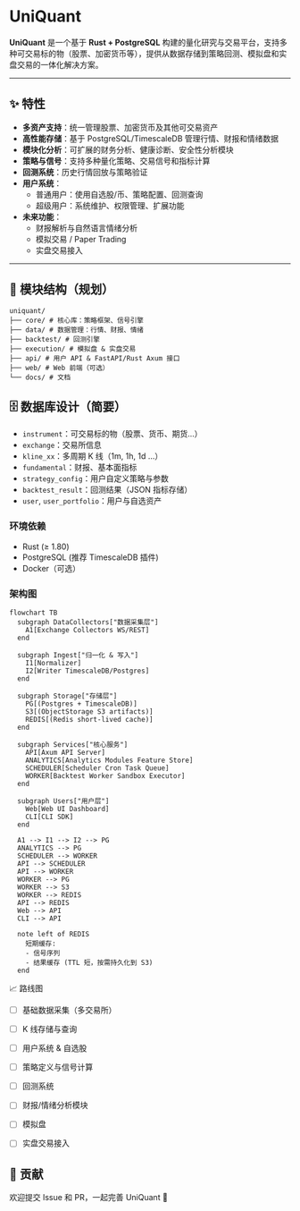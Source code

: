 # UniQuant

**UniQuant** 是一个基于 **Rust + PostgreSQL** 构建的量化研究与交易平台，支持多种可交易标的物（股票、加密货币等），提供从数据存储到策略回测、模拟盘和实盘交易的一体化解决方案。

---

## ✨ 特性

- **多资产支持**：统一管理股票、加密货币及其他可交易资产  
- **高性能存储**：基于 PostgreSQL/TimescaleDB 管理行情、财报和情绪数据  
- **模块化分析**：可扩展的财务分析、健康诊断、安全性分析模块  
- **策略与信号**：支持多种量化策略、交易信号和指标计算  
- **回测系统**：历史行情回放与策略验证  
- **用户系统**：
  - 普通用户：使用自选股/币、策略配置、回测查询  
  - 超级用户：系统维护、权限管理、扩展功能  
- **未来功能**：
  - 财报解析与自然语言情绪分析
  - 模拟交易 / Paper Trading  
  - 实盘交易接入  
---

## 📂 模块结构（规划）
```
uniquant/
├── core/ # 核心库：策略框架、信号引擎
├── data/ # 数据管理：行情、财报、情绪
├── backtest/ # 回测引擎
├── execution/ # 模拟盘 & 实盘交易
├── api/ # 用户 API & FastAPI/Rust Axum 接口
├── web/ # Web 前端（可选）
└── docs/ # 文档
```


## 🗄️ 数据库设计（简要）
- `instrument`：可交易标的物（股票、货币、期货...）  
- `exchange`：交易所信息  
- `kline_xx`：多周期 K 线（1m, 1h, 1d ...）  
- `fundamental`：财报、基本面指标  
- `strategy_config`：用户自定义策略与参数  
- `backtest_result`：回测结果（JSON 指标存储）  
- `user`, `user_portfolio`：用户与自选资产  

### 环境依赖
- Rust (≥ 1.80)
- PostgreSQL (推荐 TimescaleDB 插件)
- Docker（可选）

### 架构图
```mermaid
flowchart TB
  subgraph DataCollectors["数据采集层"]
    A1[Exchange Collectors WS/REST]
  end

  subgraph Ingest["归一化 & 写入"]
    I1[Normalizer]
    I2[Writer TimescaleDB/Postgres]
  end

  subgraph Storage["存储层"]
    PG[(Postgres + TimescaleDB)]
    S3[(ObjectStorage S3 artifacts)]
    REDIS[(Redis short-lived cache)]
  end

  subgraph Services["核心服务"]
    API[Axum API Server]
    ANALYTICS[Analytics Modules Feature Store]
    SCHEDULER[Scheduler Cron Task Queue]
    WORKER[Backtest Worker Sandbox Executor]
  end

  subgraph Users["用户层"]
    Web[Web UI Dashboard]
    CLI[CLI SDK]
  end

  A1 --> I1 --> I2 --> PG
  ANALYTICS --> PG
  SCHEDULER --> WORKER
  API --> SCHEDULER
  API --> WORKER
  WORKER --> PG
  WORKER --> S3
  WORKER --> REDIS
  API --> REDIS
  Web --> API
  CLI --> API

  note left of REDIS
    短期缓存:
    - 信号序列
    - 结果缓存 (TTL 短，按需持久化到 S3)
  end
```
📈 路线图

- [ ] 基础数据采集（多交易所）
- [ ] K 线存储与查询
- [ ] 用户系统 & 自选股
- [ ] 策略定义与信号计算
- [ ] 回测系统
- [ ] 财报/情绪分析模块
- [ ] 模拟盘
- [ ] 实盘交易接入


## 🤝 贡献
欢迎提交 Issue 和 PR，一起完善 UniQuant 🚀